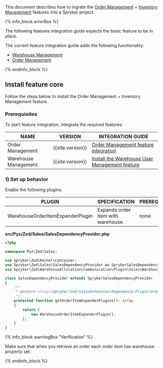 


This document describes how to ingrate the [Order Management](/docs/scos/user/features/{{page.version}}/order-management-feature-overview/order-management-feature-overview.html) + [Inventory Management](/docs/pbc/all/warehouse-management-system/{{site.version}}/inventory-management-feature-overview.html) features into a Spryker project.

{% info_block errorBox %}

The following features integration guide expects the basic feature to be in place.

The current feature integration guide adds the following functionality:

* [Warehouse Management](/docs/pbc/all/warehouse-management-system/{{site.version}}/inventory-management-feature-overview.html)
* [Order Management](/docs/scos/user/features/{{page.version}}/order-management-feature-overview/order-management-feature-overview.html)

{% endinfo_block %}

## Install feature core

Follow the steps below to install the Order Management + Inventory Management feature.

### Prerequisites

To start feature integration, integrate the required features:

| NAME         | VERSION          | INTEGRATION GUIDE |
|--------------|------------------|------------------|
| Order Management     | {{site.version}} |[Order Management feature integration](/docs/scos/dev/feature-integration-guides/{{site.version}}/order-management-feature-integration.html)|
| Warehouse Management | {{site.version}} | [Install the Warehouse User Management feature](docs/scos/dev/feature-integration-guides/{{site.version}}/install-the-warehouse-user-management-feature.md)|


### 1) Set up behavior

Enable the following plugins.

| PLUGIN                           | SPECIFICATION                       | PREREQUISITES | NAMESPACE                                                  |
|----------------------------------|-------------------------------------|---------------|------------------------------------------------------------|
| WarehouseOrderItemExpanderPlugin | Expands order item with warehouse.  | none          | Spryker\Zed\WarehouseAllocation\Communication\Plugin\Sales |


**src/Pyz/Zed/Sales/SalesDependencyProvider.php**

```php
<?php

namespace Pyz\Zed\Sales;

use Spryker\Zed\Kernel\Container;
use Spryker\Zed\Sales\SalesDependencyProvider as SprykerSalesDependencyProvider;
use Spryker\Zed\WarehouseAllocation\Communication\Plugin\Sales\WarehouseOrderItemExpanderPlugin;

class SalesDependencyProvider extends SprykerSalesDependencyProvider
{
    /**
     * @return array<\Spryker\Zed\SalesExtension\Dependency\Plugin\OrderItemExpanderPluginInterface>
     */
    protected function getOrderItemExpanderPlugins(): array
    {
        return [
            new WarehouseOrderItemExpanderPlugin(),
        ];
    }
}

```

{% info_block warningBox "Verification" %}

Make sure that when you retrieve an order each order item has warehouse property set.  

{% endinfo_block %}
